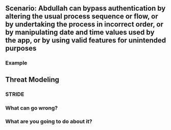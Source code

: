 ## Scenario: Abdullah can bypass authentication by altering the usual process sequence or flow, or by undertaking the process in incorrect order, or by manipulating date and time values used by the app, or by using valid features for unintended purposes

### Example

## Threat Modeling

### STRIDE

### What can go wrong?

### What are you going to do about it?